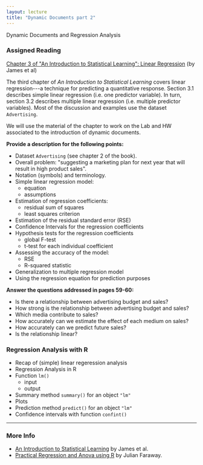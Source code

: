```yaml
---
layout: lecture
title: "Dynamic Documents part 2"
---
```


<p class="message">
  Dynamic Documents and Regression Analysis
</p>


### Assigned Reading

<a href="http://www-bcf.usc.edu/~gareth/ISL/data.html" target="_blank"><i class="fa fa-newspaper-o" aria-hidden="true"></i> Chapter 3 of "An Introduction to Statistical Learning": Linear Regression</a> (by James et al)

The third chapter of _An Introduction to Statistical Learning_ covers 
linear regression---a technique for predicting a quantitative response.
Section 3.1 describes simple linear regression (i.e. one predictor variable).
In turn, section 3.2 describes multiple linear regression (i.e. multiple predictor 
variables). Most of the discussion and examples use the dataset `Advertising`.

We will use the material of the chapter to work on the Lab and HW associated
to the introduction of dynamic documents.


__Provide a description for the following points:__

- Dataset `Advertising` (see chapter 2 of the book).
- Overall problem: "suggesting a marketing plan for next
year that will result in high product sales".
- Notation (symbols) and terminology.
- Simple linear regression model:
	+ equation
	+ assumptions
- Estimation of regression coefficients:
	+ residual sum of squares
	+ least squares criterion
- Estimation of the residual standard error (RSE)
- Confidence Intervals for the regression coefficients
- Hypothesis tests for the regression coefficients
	+ global F-test
	+ t-test for each individual coefficient
- Assessing the accuracy of the model:
	+ RSE
	+ R-squared statistic
- Generalization to multiple regression model
- Using the regression equation for prediction purposes


__Answer the questions addressed in pages 59-60:__

- Is there a relationship between advertising budget and sales?
- How strong is the relationship between advertising budget and sales?
- Which media contribute to sales?
- How accurately can we estimate the effect of each medium on sales?
- How accurately can we predict future sales?
- Is the relationship linear?



### Regression Analysis with R

- Recap of (simple) linear regeression analysis
- Regression Analysis in R
- Function `lm()`
	+ input
	+ output
- Summary method `summary()` for an object `"lm"`
- Plots
- Prediction method `predict()` for an object `"lm"`
- Confidence intervals with function `confint()` 


-----

<h3>
	<span class="fa fa-info-circle fa-lg main-list-item-icon"></span>
	More Info
</h3>

- [An Introduction to Statistical Learning](http://www-bcf.usc.edu/~gareth/ISL/data.html) by James et al.
- [Practical Regression and Anova using R](https://cran.r-project.org/doc/contrib/Faraway-PRA.pdf) by Julian Faraway.
